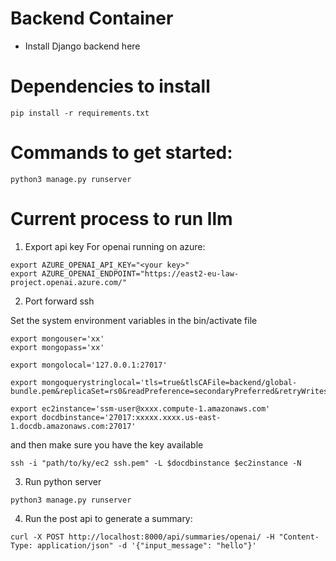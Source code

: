 # Backend Container


- Install Django backend here

# Dependencies to install
```pip install -r requirements.txt```

# Commands to get started:
```python3 manage.py runserver```


# Current process to run llm

1. Export api key 
For openai running on azure:
```shell
export AZURE_OPENAI_API_KEY="<your key>"
export AZURE_OPENAI_ENDPOINT="https://east2-eu-law-project.openai.azure.com/"
```

2. Port forward ssh

Set the system environment variables in the bin/activate file

```shell
export mongouser='xx'
export mongopass='xx'

export mongolocal='127.0.0.1:27017'

export mongoquerystringlocal='tls=true&tlsCAFile=backend/global-bundle.pem&replicaSet=rs0&readPreference=secondaryPreferred&retryWrites=false&tlsInsecure=true&directConnection=true'

export ec2instance='ssm-user@xxxx.compute-1.amazonaws.com'
export docdbinstance='27017:xxxxx.xxxx.us-east-1.docdb.amazonaws.com:27017'

```

and then make sure you have the key available

```shell
ssh -i "path/to/ky/ec2 ssh.pem" -L $docdbinstance $ec2instance -N
```

3. Run python server

```shell
python3 manage.py runserver
```

4. Run the post api to generate a summary:
```shell
curl -X POST http://localhost:8000/api/summaries/openai/ -H "Content-Type: application/json" -d '{"input_message": "hello"}'

```
